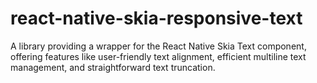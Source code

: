 # react-native-skia-responsive-text

A library providing a wrapper for the React Native Skia Text component, offering features like user-friendly text alignment, efficient multiline text management, and straightforward text truncation.
